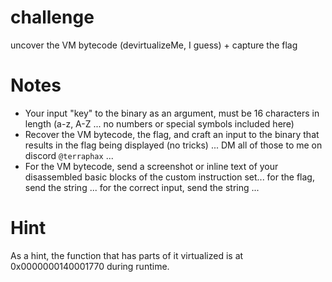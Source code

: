 # challenge
uncover the VM bytecode (devirtualizeMe, I guess) + capture the flag

# Notes

- Your input "key" to the binary as an argument, must be 16 characters in length (a-z, A-Z ... no numbers or special symbols included here)
- Recover the VM bytecode, the flag, and craft an input to the binary that results in the flag being displayed (no tricks) ... DM all of those to me on discord `@terraphax` ...
- For the VM bytecode, send a screenshot or inline text of your disassembled basic blocks of the custom instruction set... for the flag, send the string ... for the correct input, send the string ...

# Hint

As a hint, the function that has parts of it virtualized is at 0x0000000140001770 during runtime. 
